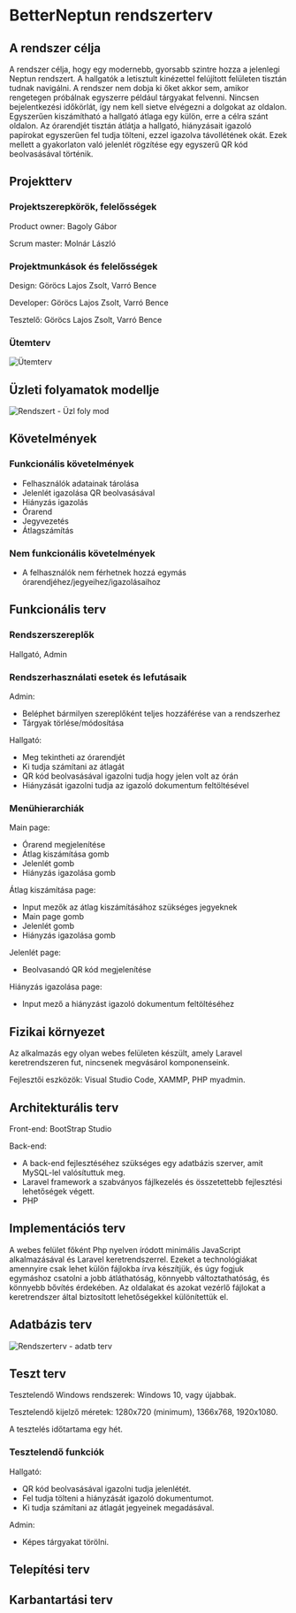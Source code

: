 # BetterNeptun rendszerterv

## A rendszer célja

A rendszer célja, hogy egy modernebb, gyorsabb szintre hozza a jelenlegi Neptun rendszert. A hallgatók a letisztult kinézettel felújított felületen tisztán tudnak
navigálni. A rendszer nem dobja ki őket akkor sem, amikor rengetegen próbálnak egyszerre például tárgyakat felvenni. Nincsen bejelentkezési időkörlát, így nem kell
sietve elvégezni a dolgokat az oldalon. Egyszerűen kiszámítható a hallgató átlaga egy külön, erre a célra szánt oldalon. Az órarendjét tisztán átlátja a hallgató,
hiányzásait igazoló papírokat egyszerűen fel tudja tölteni, ezzel igazolva távollétének okát. Ezek mellett a gyakorlaton való jelenlét rögzítése egy egyszerű QR kód
beolvasásával történik.

## Projektterv

### Projektszerepkörök, felelősségek

Product owner: Bagoly Gábor

Scrum master: Molnár László

### Projektmunkások és felelősségek

Design: Göröcs Lajos Zsolt, Varró Bence

Developer: Göröcs Lajos Zsolt, Varró Bence

Tesztelő: Göröcs Lajos Zsolt, Varró Bence

### Ütemterv

![Ütemterv](https://user-images.githubusercontent.com/78543866/226213791-68d31345-75af-4e81-a3e6-b3e412c5e458.PNG)

## Üzleti folyamatok modellje

![Rendszert  - Üzl  foly  mod](https://user-images.githubusercontent.com/78543866/226214150-f9f85efe-f5b9-4390-9ed4-5e384eeccce9.PNG)

## Követelmények

### Funkcionális követelmények

- Felhasználók adatainak tárolása
- Jelenlét igazolása QR beolvasásával
- Hiányzás igazolás
- Órarend
- Jegyvezetés
- Átlagszámítás

### Nem funkcionális követelmények

- A felhasználók nem férhetnek hozzá egymás órarendjéhez/jegyeihez/igazolásaihoz

## Funkcionális terv

### Rendszerszereplők

Hallgató, Admin

### Rendszerhasználati esetek és lefutásaik

Admin:

- Beléphet bármilyen szereplőként teljes hozzáférése van a rendszerhez
- Tárgyak törlése/módosítása

Hallgató:

- Meg tekintheti az órarendjét
- Ki tudja számítani az átlagát
- QR kód beolvasásával igazolni tudja hogy jelen volt az órán
- Hiányzását igazolni tudja az igazoló dokumentum feltöltésével

### Menühierarchiák

Main page:

- Órarend megjelenítése
- Átlag kiszámítása gomb
- Jelenlét gomb
- Hiányzás igazolása gomb

Átlag kiszámítása page:

- Input mezők az átlag kiszámításához szükséges jegyeknek
- Main page gomb
- Jelenlét gomb
- Hiányzás igazolása gomb

Jelenlét page:

- Beolvasandó QR kód megjelenítése

Hiányzás igazolása page:

- Input mező a hiányzást igazoló dokumentum feltöltéséhez

## Fizikai környezet

Az alkalmazás egy olyan webes felületen készült, amely Laravel keretrendszeren fut, nincsenek megvásárol komponenseink.

Fejlesztői eszközök: Visual Studio Code, XAMMP, PHP myadmin.

## Architekturális terv

Front-end: BootStrap Studio

Back-end:

- A back-end fejlesztéséhez szükséges egy adatbázis szerver, amit MySQL-lel valósítuttuk meg.
- Laravel framework a szabványos fájlkezelés és összetettebb fejlesztési lehetőségek végett.
- PHP

## Implementációs terv

A webes felület főként Php nyelven íródott minimális JavaScript alkalmazásával és Laravel keretrendszerrel. Ezeket a technológiákat amennyire csak lehet külön fájlokba
írva készítjük, és úgy fogjuk egymáshoz csatolni a jobb átláthatóság, könnyebb változtathatóság, és könnyebb bővítés érdekében. Az oldalakat és azokat vezérlő fájlokat
a keretrendszer által biztosított lehetőségekkel különítettük el.

## Adatbázis terv

![Rendszerterv - adatb  terv](https://user-images.githubusercontent.com/78543866/226215510-19d4a8e9-58a2-409e-ae96-7257268231e6.png)

## Teszt terv

Tesztelendő Windows rendszerek: Windows 10, vagy újabbak.

Tesztelendő kijelző méretek: 1280x720 (minimum), 1366x768, 1920x1080.

A tesztelés időtartama egy hét.

### Tesztelendő funkciók

Hallgató:

- QR kód beolvasásával igazolni tudja jelenlétét.
- Fel tudja tölteni a hiányzását igazoló dokumentumot.
- Ki tudja számítani az átlagát jegyeinek megadásával.

Admin:

- Képes tárgyakat törölni.

## Telepítési terv

## Karbantartási terv
